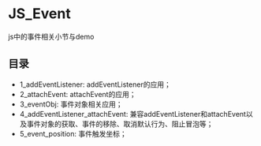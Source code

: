 # JS_Event
js中的事件相关小节与demo

## 目录
* 1_addEventListener: addEventListener的应用；
* 2_attachEvent: attachEvent的应用；
* 3_eventObj: 事件对象相关应用；
* 4_addEventListener_attachEvent: 兼容addEventListener和attachEvent以及事件对象的获取、事件的移除、取消默认行为、阻止冒泡等；
* 5_event_position: 事件触发坐标；
